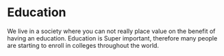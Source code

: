 # Education
We live in a society where you can not really place value on the benefit of having an education. Education is Super important, therefore many people are starting to enroll in colleges throughout the world.
